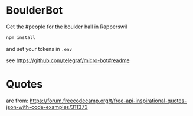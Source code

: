 # BoulderBot
Get the #people for the boulder hall in Rapperswil


```bash
npm install
```

and set your tokens in `.env`

see https://github.com/telegraf/micro-bot#readme


# Quotes
are from: https://forum.freecodecamp.org/t/free-api-inspirational-quotes-json-with-code-examples/311373